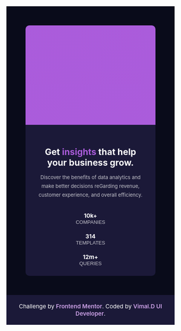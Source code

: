 <!DOCTYPE html>
<html lang="en">
<head>
  <meta charset="UTF-8">
  <meta name="viewport" content="width=device-width, initial-scale=1.0"> <!-- displays site properly based on user's device -->

  <link rel="icon" type="image/png" sizes="32x32" href="./images/favicon-32x32.png">
  <title>Frontend Mentor | Stats preview card component</title>
  
  <style>

    @import url('https://fonts.googleapis.com/css2?family=Inter:wght@400;700&display=swap');
    @import url('https://fonts.googleapis.com/css2?family=Lexend+Deca&display=swap');

    *{
      margin: 0;
      padding: 0;
      box-sizing: border-box;
    }
    a{
      text-decoration: none;
      color: #cea3e9;
      font-weight: 600;
    }
    :root{
      --heading-color: hsl(0, 0%, 100%);
      --txt-color: hsl(277, 64%, 61%);
      --para-color: hsla(0, 0%, 100%, 0.75);
    }
    body{
      font-size: 15px;
      font-family: 'Inter', sans-serif;
    }
    .container{
      max-width: 1440px;
      margin:auto;
      padding: 100px;
      background: hsl(233, 47%, 7%);
    }
    .attribution{
      max-width: 1440px;
      padding: 20px;
      text-align: center;
      background: #1b1938;
      color: #fff;
    margin:auto;
    }
    .flex-row{
      display: flex;
      width: 100%;
      align-items: center;
      overflow: hidden;
      border-radius: 10px;
      background: hsl(244, 38%, 16%);
    }
    .flex-col{
      width: 50%;
    }
    .flex-col:nth-child(1){
      padding: 75px;
    }
    .flex-col:nth-child(2){
      background: url(./images/image-header-desktop.jpg),linear-gradient(to right,hsl(277, 64%, 61%),hsl(277, 64%, 61%));
      background-size: cover;
      background-position: center;
      padding: 200px;
      position: relative;
      background-blend-mode: multiply;
    }
    h1{
      color: var(--heading-color);
      margin-bottom: 10px;
    }
    p{
      color:var(--para-color) ;
      line-height: 25px;
    }
    .text-color{
      color: var(--txt-color);
    }
    .our-achievements{
      display: flex;
    }
    .our-achievements div{
      padding: 20px;
    }
    .our-achievements div span:first-child {
      color: var(--heading-color);
      font-weight: 700;
      margin-bottom: 10px;
      text-align: center;
    }
    .our-achievements div span:last-child {
      color:var(--para-color);
      text-transform: uppercase;
      font-size: 13px;
      font-family: 'Lexend Deca', sans-serif;
    }
    @media (max-width: 1199.98px){
      .flex-col:nth-child(2){
        padding: 220px;
      }
    }
    @media (max-width: 991.98px) {
      .container{
        padding: 50px;
        margin: 0 auto;
      }
      .flex-row{
        flex-direction: column-reverse;
      }
      .flex-col{
        width: 100%;
      }
      .flex-col:nth-child(1){
        padding: 25px;
        text-align: center;
      }
      .flex-col:nth-child(2){
        padding: 130px;
      }
      h1{
        font-size: 23px;  
      }
      p{
        font-size: 13px;
        line-height: 23px;
      }
      .our-achievements{
        display: flex;
        flex-direction: column;
      }
      .our-achievements div {
          padding: 20px 0px 0px;
      }
    }


  </style>
</head>
<body>
  <div class="container">
    <div class="flex-row">
      <div class="flex-col">
        <h1>Get <span class="text-color">insights</span> that help your business grow.</h1>
        <p>Discover the benefits of data analytics and make better decisions reGarding revenue, customer experience, and overall efficiency.</p>
        <div class="our-achievements">
          <div><span>10k+</span> <br/> <span>companies</span></div>
          <div><span>314</span> <br/> <span>templates</span></div>
          <div><span>12m+</span> <br/> <span>queries</span></div>
        </div>
      </div>
      <div class="flex-col">
      </div>
    </div>
  </div>

  <div class="attribution">
    Challenge by <a href="https://www.frontendmentor.io?ref=challenge" target="_blank">Frontend Mentor</a>. 
    Coded by <a href="http://www.linkedin.com/in/vimal-d">Vimal.D UI Developer</a>.
  </div>
</body>
</html>
